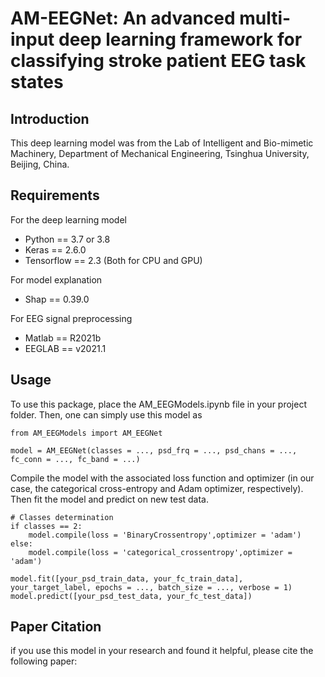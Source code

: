 # AM-EEGNet: An advanced multi-input deep learning framework for classifying stroke patient EEG task states
## Introduction
This deep learning model was from the Lab of Intelligent and Bio-mimetic Machinery, Department of Mechanical Engineering, Tsinghua University, Beijing, China.
## Requirements
For the deep learning model
- Python == 3.7 or 3.8
- Keras == 2.6.0
- Tensorflow == 2.3 (Both for CPU and GPU)

For model explanation
- Shap == 0.39.0

For EEG signal preprocessing
- Matlab == R2021b
- EEGLAB == v2021.1

## Usage
To use this package, place the AM_EEGModels.ipynb file in your project folder. Then, one can simply use this model as
```
from AM_EEGModels import AM_EEGNet

model = AM_EEGNet(classes = ..., psd_frq = ..., psd_chans = ..., fc_conn = ..., fc_band = ...)
```
Compile the model with the associated loss function and optimizer (in our case, the categorical cross-entropy and Adam optimizer, respectively). Then fit the model and predict on new test data.
```
# Classes determination
if classes == 2:
    model.compile(loss = 'BinaryCrossentropy',optimizer = 'adam')
else:
    model.compile(loss = 'categorical_crossentropy',optimizer = 'adam')
    
model.fit([your_psd_train_data, your_fc_train_data], your_target_label, epochs = ..., batch_size = ..., verbose = 1)
model.predict([your_psd_test_data, your_fc_test_data])
```

## Paper Citation
if you use this model in your research and found it helpful, please cite the following paper:
```

```
